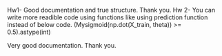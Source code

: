 Hw1- Good documentation and true structure. Thank you.
Hw 2-  You can write more readible code using functions like using prediction function instead of below code.
(Mysigmoid(np.dot(X_train, theta)) >= 0.5).astype(int)

Very good documentation. Thank you.
